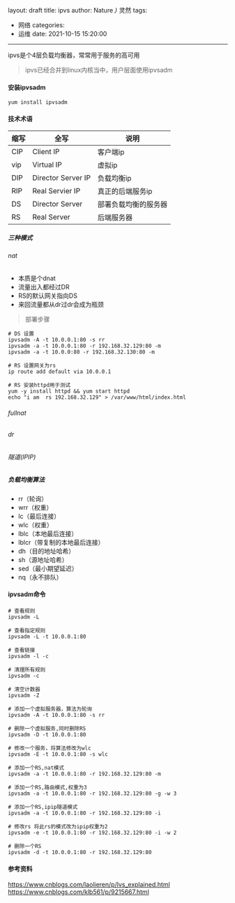 layout: draft
title: ipvs
author: Nature丿灵然
tags:
  - 网络
categories:
  - 运维
date: 2021-10-15 15:20:00
---
ipvs是个4层负载均衡器，常常用于服务的高可用

<!--more-->

> ipvs已经合并到linux内核当中，用户层面使用ipvsadm

#### 安装ipvsadm

```shell
yum install ipvsadm
```

#### 技术术语

|缩写|全写|说明|
|---|------------------|--------------|
|CIP|Client IP         |客户端ip
|vip|Virtual IP        |虚拟ip
|DIP|Director Server IP|负载均衡ip
|RIP|Real Servier IP   |真正的后端服务ip
|DS |Director Server   |部署负载均衡的服务器
|RS |Real Server       |后端服务器

##### 三种模式

###### nat

- 本质是个dnat
- 流量出入都经过DR
- RS的默认网关指向DS
- 来回流量都从dr过dr会成为瓶颈

> 部署步骤

```shell
# DS 设置
ipvsadm -A -t 10.0.0.1:80 -s rr
ipvsadm -a -t 10.0.0.1:80 -r 192.168.32.129:80 -m
ipvsadm -a -t 10.0.0:80 -r 192.168.32.130:80 -m

# RS 设置网关为rs
ip route add default via 10.0.0.1

# RS 安装httpd用于测试
yum -y install httpd && yum start httpd 
echo "i am  rs 192.168.32.129" > /var/www/html/index.html
```

###### fullnat

###### dr

###### 隧道(IPIP)

##### 负载均衡算法

- rr（轮询）
- wrr（权重）
- lc（最后连接）
- wlc（权重）
- lblc（本地最后连接）
- lblcr（带复制的本地最后连接）
- dh（目的地址哈希）
- sh（源地址哈希）
- sed（最小期望延迟）
- nq（永不排队）

#### ipvsadm命令

```shell
# 查看规则
ipvsadm -L

# 查看指定规则
ipvsadm -L -t 10.0.0.1:80

# 查看链接
ipvsadm -l -c

# 清理所有规则
ipvsadm -c

# 清空计数器
ipvsadm -Z

# 添加一个虚拟服务器，算法为轮询
ipvsadm -A -t 10.0.0.1:80 -s rr

# 删除一个虚拟服务,同时删除RS
ipvsadm -D -t 10.0.0.1:80

# 修改一个服务，将算法修改为wlc
ipvsadm -E -t 10.0.0.1:80 -s wlc

# 添加一个RS,nat模式
ipvsadm -a -t 10.0.0.1:80 -r 192.168.32.129:80 -m

# 添加一个RS,路由模式,权重为3
ipvsadm -a -t 10.0.0.1:80 -r 192.168.32.129:80 -g -w 3

# 添加一个RS,ipip隧道模式
ipvsadm -a -t 10.0.0.1:80 -r 192.168.32.129:80 -i

# 修改rs 将此rs的模式改为ipip权重为2
ipvsadm -e -t 10.0.0.1:80 -r 192.168.32.129:80 -i -w 2

# 删除一个RS
ipvsadm -d -t 10.0.0.1:80 -r 192.168.32.129:80
```

#### 参考资料

<https://www.cnblogs.com/laolieren/p/lvs_explained.html>
<https://www.cnblogs.com/klb561/p/9215667.html>
